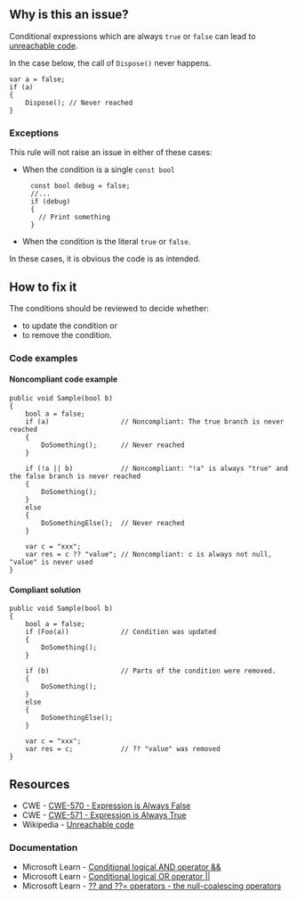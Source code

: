 ## Why is this an issue?
 
Conditional expressions which are always `true` or `false` can lead to [unreachable code](https://en.wikipedia.org/wiki/Unreachable_code).
 
In the case below, the call of `Dispose()` never happens.

    var a = false;
    if (a)
    {
        Dispose(); // Never reached
    }

### Exceptions
 
This rule will not raise an issue in either of these cases:
 
- When the condition is a single `const bool` 

        const bool debug = false;
        //...
        if (debug)
        {
          // Print something
        }
- When the condition is the literal `true` or `false`.

In these cases, it is obvious the code is as intended.
 
## How to fix it
 
The conditions should be reviewed to decide whether:

- to update the condition or
- to remove the condition.

### Code examples
 
#### Noncompliant code example

    public void Sample(bool b)
    {
        bool a = false;
        if (a)                  // Noncompliant: The true branch is never reached
        {
            DoSomething();      // Never reached
        }
    
        if (!a || b)            // Noncompliant: "!a" is always "true" and the false branch is never reached
        {
            DoSomething();
        }
        else
        {
            DoSomethingElse();  // Never reached
        }
    
        var c = "xxx";
        var res = c ?? "value"; // Noncompliant: c is always not null, "value" is never used
    }

#### Compliant solution

    public void Sample(bool b)
    {
        bool a = false;
        if (Foo(a))             // Condition was updated
        {
            DoSomething();
        }
    
        if (b)                  // Parts of the condition were removed.
        {
            DoSomething();
        }
        else
        {
            DoSomethingElse();
        }
    
        var c = "xxx";
        var res = c;            // ?? "value" was removed
    }

## Resources

- CWE - [CWE-570 - Expression is Always False](https://cwe.mitre.org/data/definitions/570)
- CWE - [CWE-571 - Expression is Always True](https://cwe.mitre.org/data/definitions/571)
- Wikipedia - [Unreachable code](https://en.wikipedia.org/wiki/Unreachable_code)

### Documentation

- Microsoft Learn - [Conditional logical AND operator &&](https://learn.microsoft.com/en-us/dotnet/csharp/language-reference/operators/boolean-logical-operators#conditional-logical-and-operator-)
- Microsoft Learn - [Conditional logical OR operator ||](https://learn.microsoft.com/en-us/dotnet/csharp/language-reference/operators/boolean-logical-operators#conditional-logical-or-operator-)
- Microsoft Learn - [?? and ??=
  operators - the null-coalescing operators](https://learn.microsoft.com/en-us/dotnet/csharp/language-reference/operators/null-coalescing-operator)